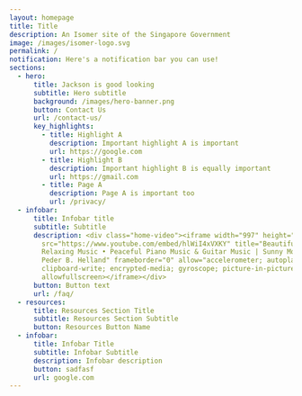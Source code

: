 ```yaml
---
layout: homepage
title: Title
description: An Isomer site of the Singapore Government
image: /images/isomer-logo.svg
permalink: /
notification: Here's a notification bar you can use!
sections:
  - hero:
      title: Jackson is good looking
      subtitle: Hero subtitle
      background: /images/hero-banner.png
      button: Contact Us
      url: /contact-us/
      key_highlights:
        - title: Highlight A
          description: Important highlight A is important
          url: https://google.com
        - title: Highlight B
          description: Important highlight B is equally important
          url: https://gmail.com
        - title: Page A
          description: Page A is important too
          url: /privacy/
  - infobar:
      title: Infobar title
      subtitle: Subtitle
      description: <div class="home-video"><iframe width="997" height="561"
        src="https://www.youtube.com/embed/hlWiI4xVXKY" title="Beautiful
        Relaxing Music • Peaceful Piano Music & Guitar Music | Sunny Mornings by
        Peder B. Helland" frameborder="0" allow="accelerometer; autoplay;
        clipboard-write; encrypted-media; gyroscope; picture-in-picture"
        allowfullscreen></iframe></div>
      button: Button text
      url: /faq/
  - resources:
      title: Resources Section Title
      subtitle: Resources Section Subtitle
      button: Resources Button Name
  - infobar:
      title: Infobar Title
      subtitle: Infobar Subtitle
      description: Infobar description
      button: sadfasf
      url: google.com
---
```

